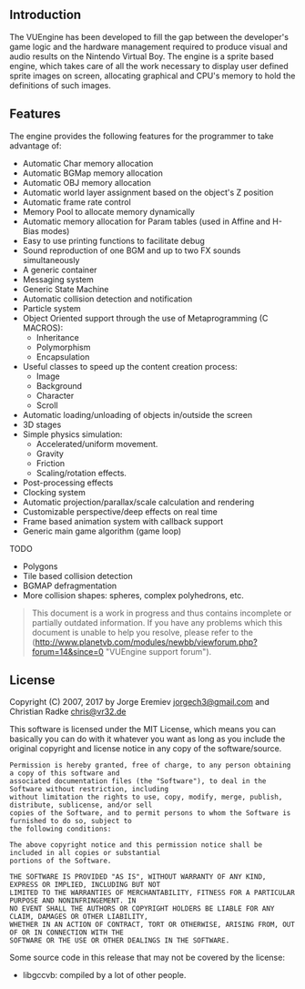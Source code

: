 Introduction
------------

The VUEngine has been developed to fill the gap between the developer's game logic and the hardware management 
required to produce visual and audio results on the Nintendo Virtual Boy. The engine is a sprite based engine, 
which takes care of all the work necessary to display user defined sprite images on screen, allocating graphical 
and CPU's memory to hold the definitions of such images. 


Features
--------

The engine provides the following features for the programmer to take advantage of:

- Automatic Char memory allocation
- Automatic BGMap memory allocation
- Automatic OBJ memory allocation
- Automatic world layer assignment based on the object's Z position
- Automatic frame rate control
- Memory Pool to allocate memory dynamically
- Automatic memory allocation for Param tables (used in Affine and H-Bias modes)
- Easy to use printing functions to facilitate debug
- Sound reproduction of one BGM and up to two FX sounds simultaneously
- A generic container
- Messaging system
- Generic State Machine
- Automatic collision detection and notification
- Particle system
- Object Oriented support through the use of Metaprogramming (C MACROS):
    - Inheritance
    - Polymorphism
    - Encapsulation
- Useful classes to speed up the content creation process:
    - Image
    - Background
    - Character
    - Scroll
- Automatic loading/unloading of objects in/outside the screen
- 3D stages
- Simple physics simulation:
    - Accelerated/uniform movement.
    - Gravity
    - Friction
    - Scaling/rotation effects.
- Post-processing effects
- Clocking system
- Automatic projection/parallax/scale calculation and rendering
- Customizable perspective/deep effects on real time
- Frame based animation system with callback support
- Generic main game algorithm (game loop)

TODO

- Polygons
- Tile based collision detection
- BGMAP defragmentation
- More collision shapes: spheres, complex polyhedrons, etc.


> This document is a work in progress and thus contains incomplete or partially outdated information.
> If you have any problems which this document is unable to help you resolve, please refer to the 
> (http://www.planetvb.com/modules/newbb/viewforum.php?forum=14&since=0 "VUEngine support forum").


License
-------

Copyright (C) 2007, 2017 by Jorge Eremiev <jorgech3@gmail.com> and Christian Radke <chris@vr32.de>

This software is licensed under the MIT License, which means you can basically you can do with it whatever 
you want as long as you include the original copyright and license notice in any copy of the software/source. 

	Permission is hereby granted, free of charge, to any person obtaining a copy of this software and
	associated documentation files (the "Software"), to deal in the Software without restriction, including
	without limitation the rights to use, copy, modify, merge, publish, distribute, sublicense, and/or sell
	copies of the Software, and to permit persons to whom the Software is furnished to do so, subject to
	the following conditions:
	
	The above copyright notice and this permission notice shall be included in all copies or substantial
	portions of the Software.
	
	THE SOFTWARE IS PROVIDED "AS IS", WITHOUT WARRANTY OF ANY KIND, EXPRESS OR IMPLIED, INCLUDING BUT NOT
	LIMITED TO THE WARRANTIES OF MERCHANTABILITY, FITNESS FOR A PARTICULAR PURPOSE AND NONINFRINGEMENT. IN
	NO EVENT SHALL THE AUTHORS OR COPYRIGHT HOLDERS BE LIABLE FOR ANY CLAIM, DAMAGES OR OTHER LIABILITY,
	WHETHER IN AN ACTION OF CONTRACT, TORT OR OTHERWISE, ARISING FROM, OUT OF OR IN CONNECTION WITH THE
	SOFTWARE OR THE USE OR OTHER DEALINGS IN THE SOFTWARE.

Some source code in this release that may not be covered by the license:

- libgccvb: compiled by a lot of other people.
